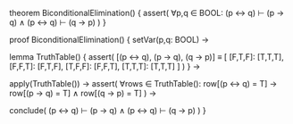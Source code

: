 theorem BiconditionalElimination() {
  assert(
    ∀p,q ∈ BOOL: 
    (p ↔ q) ⊢ (p → q) ∧ (p ↔ q) ⊢ (q → p)
  )
}

proof BiconditionalElimination() {
  setVar(p,q: BOOL) →
  
  lemma TruthTable() {
    assert(
      [(p ↔ q), (p → q), (q → p)] ≡ [
        [F,T,F]: [T,T,T],
        [F,F,T]: [F,T,F],
        [T,F,F]: [F,F,T],
        [T,T,T]: [T,T,T]
      ]
    )
  } →

  apply(TruthTable()) →
  assert(
    ∀rows ∈ TruthTable():
    row[(p ↔ q) = T] → row[(p → q) = T] ∧ row[(q → p) = T]
  ) →
  
  conclude(
    (p ↔ q) ⊢ (p → q) ∧ (p ↔ q) ⊢ (q → p)
  )
}